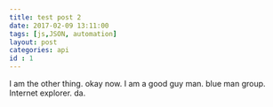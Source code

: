 ```yaml
---
title: test post 2
date: 2017-02-09 13:11:00
tags: [js,JSON, automation]
layout: post
categories: api
id : 1
---
```


I am the other thing. okay now. I am a good guy man. blue man group. Internet explorer. da.